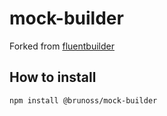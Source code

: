 # mock-builder

Forked from [fluentbuilder](https://github.com/lucasteles/fluentbuilder)

## How to install

```sh
npm install @brunoss/mock-builder
```
